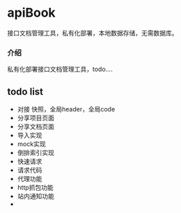 # apiBook
接口文档管理工具，私有化部署，本地数据存储，无需数据库。

### 介绍
私有化部署接口文档管理工具，todo....

## todo list
- 对接 快照，全局header，全局code
- 分享项目页面
- 分享文档页面
- 导入实现
- mock实现
- 倒排索引实现
- 快速请求
- 请求代码
- 代理功能
- http抓包功能
- 站内通知功能
- 